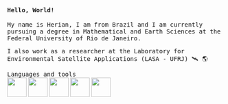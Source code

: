 <h4><samp> Hello, World!</samp></h4>
<p><samp> My name is Herian, I am from Brazil and I am currently pursuing a degree in Mathematical and Earth Sciences at the Federal University of Rio de Janeiro. </samp>
  
  
 <samp> I also work as a researcher at the Laboratory for Environmental Satellite Applications (LASA - UFRJ) 🛰️ 🌎</samp>


<p><samp>
  Languages and tools<br></samp>
   <img height = 45 width = 45 src="https://cdn.jsdelivr.net/gh/devicons/devicon/icons/python/python-original.svg" /> 
   <img height = 45 width = 45 src="https://cdn.jsdelivr.net/gh/devicons/devicon/icons/pandas/pandas-original.svg"/>
   <img height = 45 width = 45 src="https://cdn.jsdelivr.net/gh/devicons/devicon@latest/icons/azuresqldatabase/azuresqldatabase-original.svg" />       
   <img height = 45 width = 45 src="https://cdn.jsdelivr.net/gh/devicons/devicon/icons/c/c-original.svg" />
   <img height = 45 width = 45 src="https://cdn.jsdelivr.net/gh/devicons/devicon/icons/linux/linux-original.svg" />
   
          

